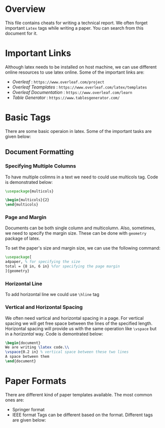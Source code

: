 # Overview
This file contains cheats for writing a technical report. We often forget important ```Latex``` tags while writing a paper. You can search from this document for it. 

# Important Links
Although latex needs to be installed on host machine, we can use different online resources to use latex online. Some of the important links are:
- *Overleaf* : ```https://www.overleaf.com/project```
- *Overleaf Teamplates* : ```https://www.overleaf.com/latex/templates```
- *Overleaf Documentation* : ```https://www.overleaf.com/learn```
- *Table Generator* : ```https://www.tablesgenerator.com/```

# Basic Tags
There are some basic operaion in latex. Some of the important tasks are given below:

## Document Formatting
### Specifying Multiple Columns
To have multiple colimns in a text we need to could use multicols tag. Code is demonstrated below:
``` latex
\usepackage{multicols}

\begin{multicols}{2}
\end{multicols}
```
### Page and Margin
Documents can be both single column and multicolumn. Also, sometimes, we need to specify the margin size. These can be done with ```geometry``` package of latex. 

To set the paper's size and margin size, we can use the following command:
``` latex
\usepackage[
a4paper, % for specifying the size
total = {8 in, 6 in} %for specifying the page margin
]{geometry}
```
### Horizontal Line
To add horizontal line we could use ```\hline``` tag

### Vertical and Horizontal Spacing
We often need vartical and horizontal spacing in a page. For vertical spacing we will get free space between the lines of the specified length. Horizontal spacing will provide us with the same operation like ```\vspace``` but in a *horizontal* way. Code is demontrated below:
``` latex
\begin{document}
We are writing \latex code.\\
\vspace{0.2 in} % vertical space between these two lines
A space between them
\end{document}
```

# Paper Formats
There are different kind of paper templates available. The most common ones are:
- Springer format
- IEEE format
Tags can be different based on the format. Different tags are given below:
